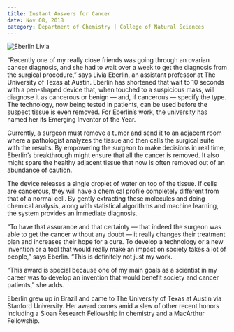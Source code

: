```yaml
--- 
title: Instant Answers for Cancer
date: Nov 08, 2018
category: Department of Chemistry | College of Natural Sciences
---
```


![Eberlin Livia](http://research.utexas.edu/showcase/assets/js/fileman/Uploads/Eberlin-Livia.jpg)

“Recently one of my really close friends was going through an ovarian cancer diagnosis, and she had to wait over a week to get the diagnosis from the surgical procedure,” says Livia Eberlin, an assistant professor at The University of Texas at Austin. Eberlin has shortened that wait to 10 seconds with a pen-shaped device that, when touched to a suspicious mass, will diagnose it as cancerous or benign — and, if cancerous — specify the type. The technology, now being tested in patients, can be used before the suspect tissue is even removed. For Eberlin’s work, the university has named her its Emerging Inventor of the Year.

Currently, a surgeon must remove a tumor and send it to an adjacent room where a pathologist analyzes the tissue and then calls the surgical suite with the results. By empowering the surgeon to make decisions in real time, Eberlin’s breakthrough might ensure that all the cancer is removed. It also might spare the healthy adjacent tissue that now is often removed out of an abundance of caution.

The device releases a single droplet of water on top of the tissue. If cells are cancerous, they will have a chemical profile completely different from that of a normal cell. By gently extracting these molecules and doing chemical analysis, along with statistical algorithms and machine learning, the system provides an immediate diagnosis.

“To have that assurance and that certainty — that indeed the surgeon was able to get the cancer without any doubt — it really changes their treatment plan and increases their hope for a cure. To develop a technology or a new invention or a tool that would really make an impact on society takes a lot of people,” says Eberlin. “This is definitely not just my work.

“This award is special because one of my main goals as a scientist in my career was to develop an invention that would benefit society and cancer patients,” she adds.

Eberlin grew up in Brazil and came to The University of Texas at Austin via Stanford University. Her award comes amid a slew of other recent honors including a Sloan Research Fellowship in chemistry and a MacArthur Fellowship.
